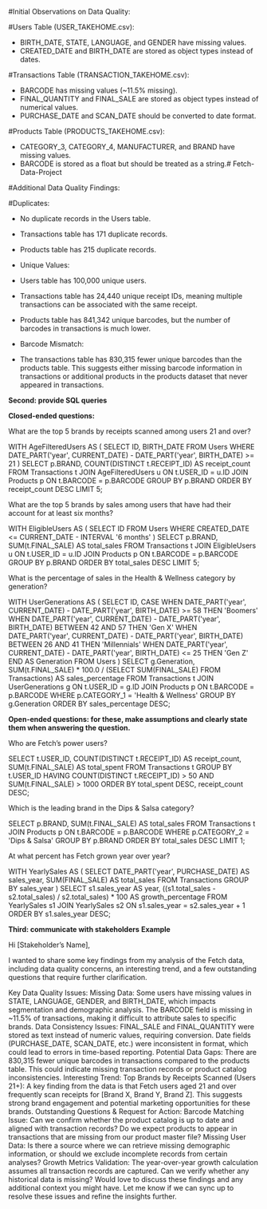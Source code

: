 #Initial Observations on Data Quality:

#Users Table (USER_TAKEHOME.csv):

-  BIRTH_DATE, STATE, LANGUAGE, and GENDER have missing values.
-  CREATED_DATE and BIRTH_DATE are stored as object types instead of dates.

#Transactions Table (TRANSACTION_TAKEHOME.csv):

-  BARCODE has missing values (~11.5% missing).
-  FINAL_QUANTITY and FINAL_SALE are stored as object types instead of numerical values.
-  PURCHASE_DATE and SCAN_DATE should be converted to date format.

#Products Table (PRODUCTS_TAKEHOME.csv):

-  CATEGORY_3, CATEGORY_4, MANUFACTURER, and BRAND have missing values.
-  BARCODE is stored as a float but should be treated as a string.# Fetch-Data-Project

#Additional Data Quality Findings:

#Duplicates:

-  No duplicate records in the Users table.
-  Transactions table has 171 duplicate records.
-  Products table has 215 duplicate records.
-  Unique Values:

-  Users table has 100,000 unique users.
-  Transactions table has 24,440 unique receipt IDs, meaning multiple transactions can be associated with the same receipt.
-  Products table has 841,342 unique barcodes, but the number of barcodes in transactions is much lower.
-  Barcode Mismatch:

-  The transactions table has 830,315 fewer unique barcodes than the products table. This suggests either missing barcode information in transactions or additional products in the products dataset that never appeared in transactions.



**Second: provide SQL queries**

**Closed-ended questions:**

What are the top 5 brands by receipts scanned among users 21 and over?

WITH AgeFilteredUsers AS (
    SELECT ID, BIRTH_DATE
    FROM Users
    WHERE DATE_PART('year', CURRENT_DATE) - DATE_PART('year', BIRTH_DATE) >= 21
)
SELECT p.BRAND, COUNT(DISTINCT t.RECEIPT_ID) AS receipt_count
FROM Transactions t
JOIN AgeFilteredUsers u ON t.USER_ID = u.ID
JOIN Products p ON t.BARCODE = p.BARCODE
GROUP BY p.BRAND
ORDER BY receipt_count DESC
LIMIT 5;

What are the top 5 brands by sales among users that have had their account for at least six months?

WITH EligibleUsers AS (
    SELECT ID
    FROM Users
    WHERE CREATED_DATE <= CURRENT_DATE - INTERVAL '6 months'
)
SELECT p.BRAND, SUM(t.FINAL_SALE) AS total_sales
FROM Transactions t
JOIN EligibleUsers u ON t.USER_ID = u.ID
JOIN Products p ON t.BARCODE = p.BARCODE
GROUP BY p.BRAND
ORDER BY total_sales DESC
LIMIT 5;

What is the percentage of sales in the Health & Wellness category by generation?

WITH UserGenerations AS (
    SELECT ID,
           CASE 
               WHEN DATE_PART('year', CURRENT_DATE) - DATE_PART('year', BIRTH_DATE) >= 58 THEN 'Boomers'
               WHEN DATE_PART('year', CURRENT_DATE) - DATE_PART('year', BIRTH_DATE) BETWEEN 42 AND 57 THEN 'Gen X'
               WHEN DATE_PART('year', CURRENT_DATE) - DATE_PART('year', BIRTH_DATE) BETWEEN 26 AND 41 THEN 'Millennials'
               WHEN DATE_PART('year', CURRENT_DATE) - DATE_PART('year', BIRTH_DATE) <= 25 THEN 'Gen Z'
           END AS Generation
    FROM Users
)
SELECT g.Generation, 
       SUM(t.FINAL_SALE) * 100.0 / (SELECT SUM(FINAL_SALE) FROM Transactions) AS sales_percentage
FROM Transactions t
JOIN UserGenerations g ON t.USER_ID = g.ID
JOIN Products p ON t.BARCODE = p.BARCODE
WHERE p.CATEGORY_1 = 'Health & Wellness'
GROUP BY g.Generation
ORDER BY sales_percentage DESC;




**Open-ended questions: for these, make assumptions and clearly state them when answering the question.**

Who are Fetch’s power users?

SELECT t.USER_ID, COUNT(DISTINCT t.RECEIPT_ID) AS receipt_count, SUM(t.FINAL_SALE) AS total_spent
FROM Transactions t
GROUP BY t.USER_ID
HAVING COUNT(DISTINCT t.RECEIPT_ID) > 50 AND SUM(t.FINAL_SALE) > 1000
ORDER BY total_spent DESC, receipt_count DESC;

Which is the leading brand in the Dips & Salsa category?

SELECT p.BRAND, SUM(t.FINAL_SALE) AS total_sales
FROM Transactions t
JOIN Products p ON t.BARCODE = p.BARCODE
WHERE p.CATEGORY_2 = 'Dips & Salsa'
GROUP BY p.BRAND
ORDER BY total_sales DESC
LIMIT 1;


At what percent has Fetch grown year over year?

WITH YearlySales AS (
    SELECT DATE_PART('year', PURCHASE_DATE) AS sales_year, SUM(FINAL_SALE) AS total_sales
    FROM Transactions
    GROUP BY sales_year
)
SELECT s1.sales_year AS year, 
       ((s1.total_sales - s2.total_sales) / s2.total_sales) * 100 AS growth_percentage
FROM YearlySales s1
JOIN YearlySales s2 ON s1.sales_year = s2.sales_year + 1
ORDER BY s1.sales_year DESC;

**Third: communicate with stakeholders**
**Example**

Hi [Stakeholder’s Name],

I wanted to share some key findings from my analysis of the Fetch data, including data quality concerns, an interesting trend, and a few outstanding questions that require further clarification.

Key Data Quality Issues:
Missing Data:
Some users have missing values in STATE, LANGUAGE, GENDER, and BIRTH_DATE, which impacts segmentation and demographic analysis.
The BARCODE field is missing in ~11.5% of transactions, making it difficult to attribute sales to specific brands.
Data Consistency Issues:
FINAL_SALE and FINAL_QUANTITY were stored as text instead of numeric values, requiring conversion.
Date fields (PURCHASE_DATE, SCAN_DATE, etc.) were inconsistent in format, which could lead to errors in time-based reporting.
Potential Data Gaps:
There are 830,315 fewer unique barcodes in transactions compared to the products table. This could indicate missing transaction records or product catalog inconsistencies.
Interesting Trend:
Top Brands by Receipts Scanned (Users 21+): A key finding from the data is that Fetch users aged 21 and over frequently scan receipts for [Brand X, Brand Y, Brand Z]. This suggests strong brand engagement and potential marketing opportunities for these brands.
Outstanding Questions & Request for Action:
Barcode Matching Issue: Can we confirm whether the product catalog is up to date and aligned with transaction records? Do we expect products to appear in transactions that are missing from our product master file?
Missing User Data: Is there a source where we can retrieve missing demographic information, or should we exclude incomplete records from certain analyses?
Growth Metrics Validation: The year-over-year growth calculation assumes all transaction records are captured. Can we verify whether any historical data is missing?
Would love to discuss these findings and any additional context you might have. Let me know if we can sync up to resolve these issues and refine the insights further.

